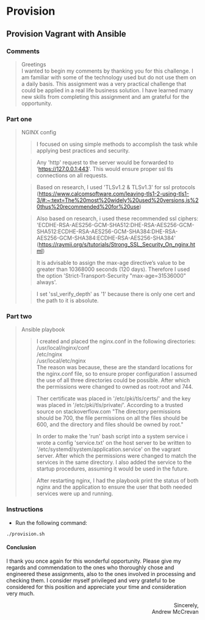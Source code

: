 # Provision

## Provision Vagrant with Ansible

### Comments

> Greetings<br>
> I wanted to begin my comments by thanking you for this challenge.  I am familiar with some of the technology used but do not use them on a daily basis.  This assignment was a very practical challenge that could be applied in a real life business solution.  I have learned many new skills from completing this assignment and am grateful for the opportunity.

### Part one

> NGINX config
>> I focused on using simple methods to accomplish the task while applying best practices and security.
>
>> Any 'http' request to the server would be forwarded to 'https://127.0.0.1:443'.  This would ensure proper ssl tls connections on all requests.
>
>> Based on research, I used 'TLSv1.2 & TLSv1.3' for ssl protocols (https://www.calcomsoftware.com/leaving-tls1-2-using-tls1-3/#:~:text=The%20most%20widely%20used%20versions,is%20thus%20recommended%20for%20use)
>
>> Also based on research, i used these recommended ssl ciphers: 'ECDHE-RSA-AES256-GCM-SHA512:DHE-RSA-AES256-GCM-SHA512:ECDHE-RSA-AES256-GCM-SHA384:DHE-RSA-AES256-GCM-SHA384:ECDHE-RSA-AES256-SHA384' (https://raymii.org/s/tutorials/Strong_SSL_Security_On_nginx.html)
>
>> It is advisable to assign the max-age directive’s value to be greater than 10368000 seconds (120 days).  Therefore I used the option 'Strict-Transport-Security "max-age=31536000" always'.
>
>> I set 'ssl_verify_depth' as '1' because there is only one cert and the path to it is absolute.

### Part two

> Ansible playbook
>> I created and placed the nginx.conf in the following directories:
>> <br>/usr/local/nginx/conf
>> <br>/etc/nginx
>> <br>/usr/local/etc/nginx
>> <br>The reason was because, these are the standard locations for the nginx.conf file, so to ensure proper configuration I assumed the use of all three directories could be possible.  After which the permissions were changed to owned as root:root and 744.
>
>> Ther certificate was placed in '/etc/pki/tls/certs/' and the key was placed in '/etc/pki/tls/private/'.  According to a trusted source on stackoverflow.com "The directory permissions should be 700, the file permissions on all the files should be 600, and the directory and files should be owned by root."
>
>> In order to make the 'run' bash script into a system service i wrote a config 'service.txt' on the host server to be written to '/etc/systemd/system/application.service' on the vagrant server.  After which the permissions were changed to match the services in the same directory.  I also added the service to the startup procedures, assuming it would be used in the future.
>
>> After restarting nginx, I had the playbook print the status of both nginx and the application to ensure the user that both needed services were up and running.

### Instructions
- Run the following command:
```
./provision.sh
```
#### Conclusion
I thank you once again for this wonderful opportunity.  Please give my regards and commendation to the ones who thoroughly chose and engineered these assignments, also to the ones involved in processing and checking them.  I consider myself privileged and very grateful to be considered for this position and appreciate your time and consideration very much.
<br>
<div style="text-align: right"> Sincerely, </div>
<div style="text-align: right"> Andrew McCrevan </div>

